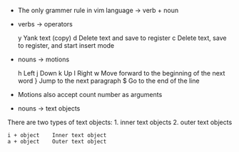 
- The only grammer rule in vim language -> verb + noun

- verbs -> operators 

    y    Yank text (copy)
    d    Delete text and save to register
    c    Delete text, save to register, and start insert mode


- nouns -> motions

    h    Left
    j    Down
    k    Up
    l    Right
    w    Move forward to the beginning of the next word
    }    Jump to the next paragraph
    $    Go to the end of the line
    
- Motions also accept count number as arguments


- nouns -> text objects

There are two types of text objects:
    1. inner text objects 
    2. outer text objects
    
    i + object    Inner text object
    a + object    Outer text object
    